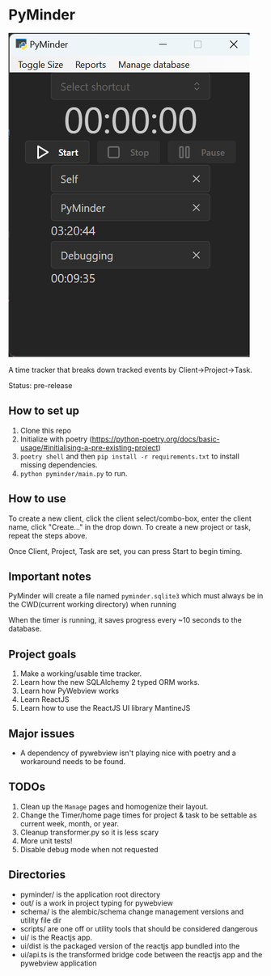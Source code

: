 PyMinder
========

![Fullsize of timer app](./imgs/full_size.png)

A time tracker that breaks down tracked events by Client->Project->Task.

Status: pre-release

## How to set up

1. Clone this repo
2. Initialize with poetry (https://python-poetry.org/docs/basic-usage/#initialising-a-pre-existing-project)
3. `poetry shell` and then `pip install -r requirements.txt` to install missing dependencies.
4. `python pyminder/main.py` to run.

## How to use

To create a new client, click the client select/combo-box, enter the client name, click "Create..." in the drop down.
To create a new project or task, repeat the steps above.

Once Client, Project, Task are set, you can press Start to begin timing.




## Important notes

PyMinder will create a file named `pyminder.sqlite3` which must always be in the 
CWD(current working directory) when running

When the timer is running, it saves progress every ~10 seconds to the database.



## Project goals

1. Make a working/usable time tracker.
2. Learn how the new SQLAlchemy 2 typed ORM works.
3. Learn how PyWebview works
4. Learn ReactJS
5. Learn how to use the ReactJS UI library MantineJS


## Major issues

* A dependency of pywebview isn't playing nice with poetry and a workaround needs to be found. 


## TODOs

1. Clean up the `Manage` pages and homogenize their layout.
2. Change the Timer/home page times for project & task to be settable as current week, month, or year.
3. Cleanup transformer.py so it is less scary
4. More unit tests!
5. Disable debug mode when not requested


## Directories

- pyminder/ is the application root directory
- out/ is a work in project typing for pywebview
- schema/ is the alembic/schema change management versions and utility file dir
- scripts/ are one off or utility tools that should be considered dangerous
- ui/ is the Reactjs app.
- ui/dist is the packaged version of the reactjs app bundled into the
- ui/api.ts is the transformed bridge code between the reactjs app and the pywebview application

